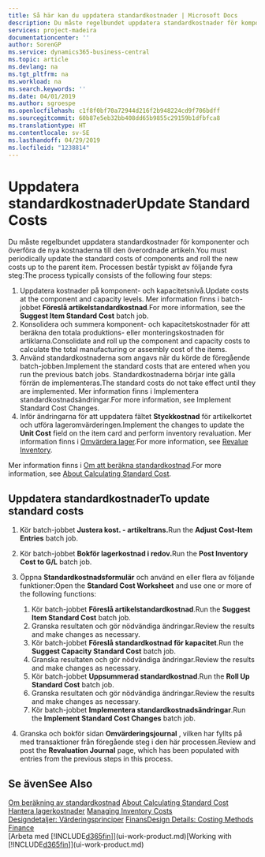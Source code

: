 ```yaml
---
title: Så här kan du uppdatera standardkostnader | Microsoft Docs
description: Du måste regelbundet uppdatera standardkostnader för komponenter och överföra de nya kostnaderna till den överordnade artikeln.
services: project-madeira
documentationcenter: ''
author: SorenGP
ms.service: dynamics365-business-central
ms.topic: article
ms.devlang: na
ms.tgt_pltfrm: na
ms.workload: na
ms.search.keywords: ''
ms.date: 04/01/2019
ms.author: sgroespe
ms.openlocfilehash: c1f8f0bf70a72944d216f2b948224cd9f706bdff
ms.sourcegitcommit: 60b87e5eb32bb408dd65b9855c29159b1dfbfca8
ms.translationtype: HT
ms.contentlocale: sv-SE
ms.lasthandoff: 04/29/2019
ms.locfileid: "1238814"
---
```

# <a name="update-standard-costs"></a><span data-ttu-id="670cf-103">Uppdatera standardkostnader</span><span class="sxs-lookup"><span data-stu-id="670cf-103">Update Standard Costs</span></span>
<span data-ttu-id="670cf-104">Du måste regelbundet uppdatera standardkostnader för komponenter och överföra de nya kostnaderna till den överordnade artikeln.</span><span class="sxs-lookup"><span data-stu-id="670cf-104">You must periodically update the standard costs of components and roll the new costs up to the parent item.</span></span> <span data-ttu-id="670cf-105">Processen består typiskt av följande fyra steg:</span><span class="sxs-lookup"><span data-stu-id="670cf-105">The process typically consists of the following four steps:</span></span>  

1.  <span data-ttu-id="670cf-106">Uppdatera kostnader på komponent- och kapacitetsnivå.</span><span class="sxs-lookup"><span data-stu-id="670cf-106">Update costs at the component and capacity levels.</span></span> <span data-ttu-id="670cf-107">Mer information finns i batch-jobbet **Föreslå artikelstandardkostnad**.</span><span class="sxs-lookup"><span data-stu-id="670cf-107">For more information, see the **Suggest Item Standard Cost** batch job.</span></span>  
2.  <span data-ttu-id="670cf-108">Konsolidera och summera komponent- och kapacitetskostnader för att beräkna den totala produktions- eller monteringskostnaden för artiklarna.</span><span class="sxs-lookup"><span data-stu-id="670cf-108">Consolidate and roll up the component and capacity costs to calculate the total manufacturing or assembly cost of the items.</span></span>  
3.  <span data-ttu-id="670cf-109">Använd standardkostnaderna som angavs när du körde de föregående batch-jobben.</span><span class="sxs-lookup"><span data-stu-id="670cf-109">Implement the standard costs that are entered when you run the previous batch jobs.</span></span> <span data-ttu-id="670cf-110">Standardkostnaderna börjar inte gälla förrän de implementeras.</span><span class="sxs-lookup"><span data-stu-id="670cf-110">The standard costs do not take effect until they are implemented.</span></span> <span data-ttu-id="670cf-111">Mer information finns i Implementera standardkostnadsändringar.</span><span class="sxs-lookup"><span data-stu-id="670cf-111">For more information, see Implement Standard Cost Changes.</span></span>  
4.  <span data-ttu-id="670cf-112">Inför ändringarna för att uppdatera fältet **Styckkostnad** för artikelkortet och utföra lageromvärderingen.</span><span class="sxs-lookup"><span data-stu-id="670cf-112">Implement the changes to update the **Unit Cost** field on the item card and perform inventory revaluation.</span></span> <span data-ttu-id="670cf-113">Mer information finns i [Omvärdera lager](inventory-how-revalue-inventory.md).</span><span class="sxs-lookup"><span data-stu-id="670cf-113">For more information, see [Revalue Inventory](inventory-how-revalue-inventory.md).</span></span>  

<span data-ttu-id="670cf-114">Mer information finns i [Om att beräkna standardkostnad](finance-about-calculating-standard-cost.md).</span><span class="sxs-lookup"><span data-stu-id="670cf-114">For more information, see [About Calculating Standard Cost](finance-about-calculating-standard-cost.md).</span></span>  
## <a name="to-update-standard-costs"></a><span data-ttu-id="670cf-115">Uppdatera standardkostnader</span><span class="sxs-lookup"><span data-stu-id="670cf-115">To update standard costs</span></span>  
1.  <span data-ttu-id="670cf-116">Kör batch-jobbet **Justera kost. - artikeltrans.**</span><span class="sxs-lookup"><span data-stu-id="670cf-116">Run the **Adjust Cost-Item Entries** batch job.</span></span>  
2.  <span data-ttu-id="670cf-117">Kör batch-jobbet **Bokför lagerkostnad i redov.**</span><span class="sxs-lookup"><span data-stu-id="670cf-117">Run the **Post Inventory Cost to G/L** batch job.</span></span>  
3.  <span data-ttu-id="670cf-118">Öppna **Standardkostnadsformulär** och använd en eller flera av följande funktioner:</span><span class="sxs-lookup"><span data-stu-id="670cf-118">Open the **Standard Cost Worksheet** and use one or more of the following functions:</span></span>  

    1.  <span data-ttu-id="670cf-119">Kör batch-jobbet **Föreslå artikelstandardkostnad**.</span><span class="sxs-lookup"><span data-stu-id="670cf-119">Run the **Suggest Item Standard Cost** batch job.</span></span>  
    2.  <span data-ttu-id="670cf-120">Granska resultaten och gör nödvändiga ändringar.</span><span class="sxs-lookup"><span data-stu-id="670cf-120">Review the results and make changes as necessary.</span></span>  
    3.  <span data-ttu-id="670cf-121">Kör batch-jobbet **Föreslå standardkostnad för kapacitet**.</span><span class="sxs-lookup"><span data-stu-id="670cf-121">Run the **Suggest Capacity Standard Cost** batch job.</span></span>  
    4.  <span data-ttu-id="670cf-122">Granska resultaten och gör nödvändiga ändringar.</span><span class="sxs-lookup"><span data-stu-id="670cf-122">Review the results and make changes as necessary.</span></span>
    5. <span data-ttu-id="670cf-123">Kör batch-jobbet **Uppsummerad standardkostnad**.</span><span class="sxs-lookup"><span data-stu-id="670cf-123">Run the **Roll Up Standard Cost** batch job.</span></span>
    6.  <span data-ttu-id="670cf-124">Granska resultaten och gör nödvändiga ändringar.</span><span class="sxs-lookup"><span data-stu-id="670cf-124">Review the results and make changes as necessary.</span></span>
    7.  <span data-ttu-id="670cf-125">Kör batch-jobbet **Implementera standardkostnadsändringar**.</span><span class="sxs-lookup"><span data-stu-id="670cf-125">Run the **Implement Standard Cost Changes** batch job.</span></span>  
4.  <span data-ttu-id="670cf-126">Granska och bokför sidan **Omvärderingsjournal** , vilken har fyllts på med transaktioner från föregående steg i den här processen.</span><span class="sxs-lookup"><span data-stu-id="670cf-126">Review and post the **Revaluation Journal** page, which has been populated with entries from the previous steps in this process.</span></span>  

## <a name="see-also"></a><span data-ttu-id="670cf-127">Se även</span><span class="sxs-lookup"><span data-stu-id="670cf-127">See Also</span></span>  
 <span data-ttu-id="670cf-128">[Om beräkning av standardkostnad](finance-about-calculating-standard-cost.md) </span><span class="sxs-lookup"><span data-stu-id="670cf-128">[About Calculating Standard Cost](finance-about-calculating-standard-cost.md) </span></span>  
 <span data-ttu-id="670cf-129">[Hantera lagerkostnader](finance-manage-inventory-costs.md) </span><span class="sxs-lookup"><span data-stu-id="670cf-129">[Managing Inventory Costs](finance-manage-inventory-costs.md) </span></span>  
 <span data-ttu-id="670cf-130">[Designdetaljer: Värderingsprinciper](design-details-costing-methods.md) [Finans](finance.md)</span><span class="sxs-lookup"><span data-stu-id="670cf-130">[Design Details: Costing Methods](design-details-costing-methods.md) [Finance](finance.md)</span></span>  
 <span data-ttu-id="670cf-131">[Arbeta med [!INCLUDE[d365fin](includes/d365fin_md.md)]](ui-work-product.md)</span><span class="sxs-lookup"><span data-stu-id="670cf-131">[Working with [!INCLUDE[d365fin](includes/d365fin_md.md)]](ui-work-product.md)</span></span>  
